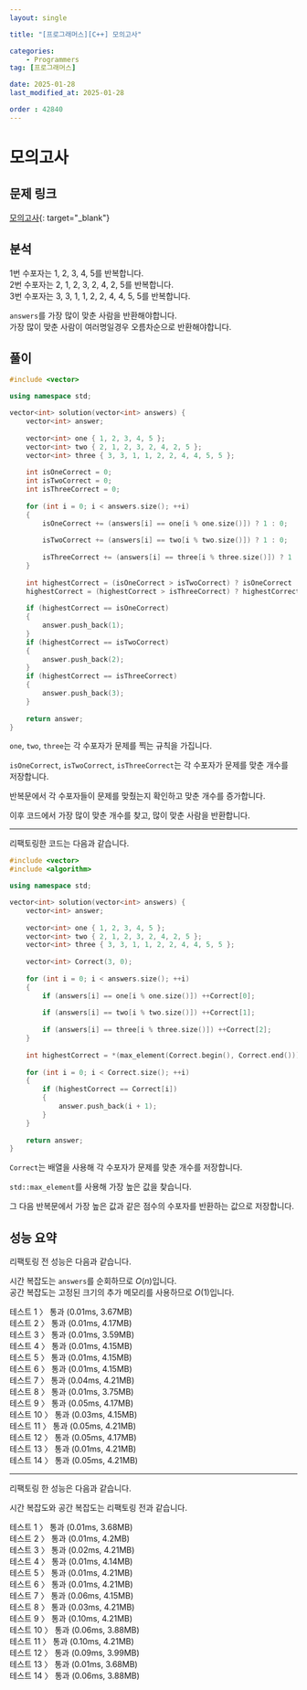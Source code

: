 ```yaml
---
layout: single

title: "[프로그래머스][C++] 모의고사"

categories:
    - Programmers
tag: [프로그래머스]

date: 2025-01-28
last_modified_at: 2025-01-28

order : 42840
---
```


# 모의고사

## 문제 링크

[모의고사](https://school.programmers.co.kr/learn/courses/30/lessons/42840){: target="_blank"}

## 분석

1번 수포자는 1, 2, 3, 4, 5를 반복합니다.  
2번 수포자는 2, 1, 2, 3, 2, 4, 2, 5를 반복합니다.  
3번 수포자는 3, 3, 1, 1, 2, 2, 4, 4, 5, 5를 반복합니다.

`answers`를 가장 많이 맞춘 사람을 반환해야합니다.  
가장 많이 맞춘 사람이 여러명일경우 오름차순으로 반환해야합니다.

## 풀이

```cpp
#include <vector>

using namespace std;

vector<int> solution(vector<int> answers) {
    vector<int> answer;
    
    vector<int> one { 1, 2, 3, 4, 5 };
    vector<int> two { 2, 1, 2, 3, 2, 4, 2, 5 };
    vector<int> three { 3, 3, 1, 1, 2, 2, 4, 4, 5, 5 };
    
    int isOneCorrect = 0;
    int isTwoCorrect = 0;
    int isThreeCorrect = 0;
    
    for (int i = 0; i < answers.size(); ++i)
    {
        isOneCorrect += (answers[i] == one[i % one.size()]) ? 1 : 0;
        
        isTwoCorrect += (answers[i] == two[i % two.size()]) ? 1 : 0;
        
        isThreeCorrect += (answers[i] == three[i % three.size()]) ? 1 : 0;
    }
    
    int highestCorrect = (isOneCorrect > isTwoCorrect) ? isOneCorrect : isTwoCorrect;
    highestCorrect = (highestCorrect > isThreeCorrect) ? highestCorrect : isThreeCorrect;
        
    if (highestCorrect == isOneCorrect)
    {
        answer.push_back(1);
    }
    if (highestCorrect == isTwoCorrect)
    {
        answer.push_back(2);
    }
    if (highestCorrect == isThreeCorrect)
    {
        answer.push_back(3);
    }
    
    return answer;
}
```

`one`, `two`, `three`는 각 수포자가 문제를 찍는 규칙을 가집니다.  

`isOneCorrect`, `isTwoCorrect`, `isThreeCorrect`는 각 수포자가 문제를 맞춘 개수를 저장합니다.

반복문에서 각 수포자들이 문제를 맞췄는지 확인하고 맞춘 개수를 증가합니다.

이후 코드에서 가장 많이 맞춘 개수를 찾고, 많이 맞춘 사람을 반환합니다.

---

리팩토링한 코드는 다음과 같습니다.

```cpp
#include <vector>
#include <algorithm>

using namespace std;

vector<int> solution(vector<int> answers) {
    vector<int> answer;
    
    vector<int> one { 1, 2, 3, 4, 5 };
    vector<int> two { 2, 1, 2, 3, 2, 4, 2, 5 };
    vector<int> three { 3, 3, 1, 1, 2, 2, 4, 4, 5, 5 };
    
    vector<int> Correct(3, 0);
    
    for (int i = 0; i < answers.size(); ++i)
    {
        if (answers[i] == one[i % one.size()]) ++Correct[0];
        
        if (answers[i] == two[i % two.size()]) ++Correct[1];
        
        if (answers[i] == three[i % three.size()]) ++Correct[2];
    }
    
    int highestCorrect = *(max_element(Correct.begin(), Correct.end()));
    
    for (int i = 0; i < Correct.size(); ++i)
    {
        if (highestCorrect == Correct[i])
        {
            answer.push_back(i + 1);
        }
    }
    
    return answer;
}
```

`Correct`는 배열을 사용해 각 수포자가 문제를 맞춘 개수를 저장합니다.

`std::max_element`를 사용해 가장 높은 값을 찾습니다.

그 다음 반복문에서 가장 높은 값과 같은 점수의 수포자를 반환하는 값으로 저장합니다.

## 성능 요약

리팩토링 전 성능은 다음과 같습니다.

시간 복잡도는 `answers`를 순회하므로 $O(n)$입니다.  
공간 복잡도는 고정된 크기의 추가 메모리를 사용하므로 $O(1)$입니다.

테스트 1 〉	통과 (0.01ms, 3.67MB)  
테스트 2 〉	통과 (0.01ms, 4.17MB)  
테스트 3 〉	통과 (0.01ms, 3.59MB)  
테스트 4 〉	통과 (0.01ms, 4.15MB)  
테스트 5 〉	통과 (0.01ms, 4.15MB)  
테스트 6 〉	통과 (0.01ms, 4.15MB)  
테스트 7 〉	통과 (0.04ms, 4.21MB)  
테스트 8 〉	통과 (0.01ms, 3.75MB)  
테스트 9 〉	통과 (0.05ms, 4.17MB)  
테스트 10 〉 통과 (0.03ms, 4.15MB)  
테스트 11 〉 통과 (0.05ms, 4.21MB)  
테스트 12 〉 통과 (0.05ms, 4.17MB)  
테스트 13 〉 통과 (0.01ms, 4.21MB)  
테스트 14 〉 통과 (0.05ms, 4.21MB)  

---

리팩토링 한 성능은 다음과 같습니다.

시간 복잡도와 공간 복잡도는 리팩토링 전과 같습니다.

테스트 1 〉	통과 (0.01ms, 3.68MB)  
테스트 2 〉	통과 (0.01ms, 4.2MB)  
테스트 3 〉	통과 (0.02ms, 4.21MB)  
테스트 4 〉	통과 (0.01ms, 4.14MB)  
테스트 5 〉	통과 (0.01ms, 4.21MB)  
테스트 6 〉	통과 (0.01ms, 4.21MB)  
테스트 7 〉	통과 (0.06ms, 4.15MB)  
테스트 8 〉	통과 (0.03ms, 4.21MB)  
테스트 9 〉	통과 (0.10ms, 4.21MB)  
테스트 10 〉 통과 (0.06ms, 3.88MB)  
테스트 11 〉 통과 (0.10ms, 4.21MB)  
테스트 12 〉 통과 (0.09ms, 3.99MB)  
테스트 13 〉 통과 (0.01ms, 3.68MB)  
테스트 14 〉 통과 (0.06ms, 3.88MB)  